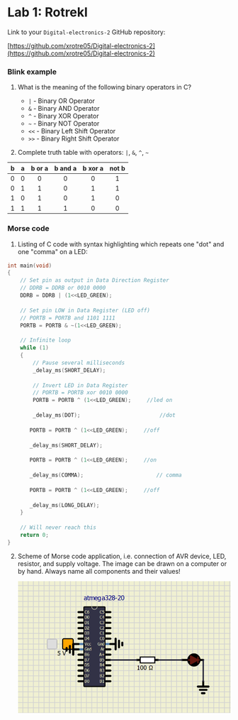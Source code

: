 # Lab 1: Rotrekl

Link to your `Digital-electronics-2` GitHub repository:

   [https://github.com/xrotre05/Digital-electronics-2](https://github.com/xrotre05/Digital-electronics-2)


### Blink example

1. What is the meaning of the following binary operators in C?
   * `|`    - Binary OR Operator
   * `&`    - Binary AND Operator
   * `^`    - Binary XOR Operator 
   * `~`    - Binary NOT Operator  
   * `<<`   - Binary Left Shift Operator
   * `>>`   - Binary Right Shift Operator

2. Complete truth table with operators: `|`, `&`, `^`, `~`

| **b** | **a** |**b or a** | **b and a** | **b xor a** | **not b** |
| :-: | :-: | :-: | :-: | :-: | :-: |
| 0 | 0 | 0 | 0 | 0 | 1 |
| 0 | 1 | 1 | 0 | 1 | 1 |
| 1 | 0 | 1 | 0 | 1 | 0 |
| 1 | 1 | 1 | 1 | 0 | 0 |


### Morse code

1. Listing of C code with syntax highlighting which repeats one "dot" and one "comma" on a LED:

```c
int main(void)
{
    // Set pin as output in Data Direction Register
    // DDRB = DDRB or 0010 0000
    DDRB = DDRB | (1<<LED_GREEN);

    // Set pin LOW in Data Register (LED off)
    // PORTB = PORTB and 1101 1111
    PORTB = PORTB & ~(1<<LED_GREEN);

    // Infinite loop
    while (1)
    {
        // Pause several milliseconds
        _delay_ms(SHORT_DELAY);

        // Invert LED in Data Register
        // PORTB = PORTB xor 0010 0000
        PORTB = PORTB ^ (1<<LED_GREEN);     //led on
        
        _delay_ms(DOT);                         //dot
       
       PORTB = PORTB ^ (1<<LED_GREEN);     //off
       
       _delay_ms(SHORT_DELAY);
       
       PORTB = PORTB ^ (1<<LED_GREEN);     //on
       
       _delay_ms(COMMA);                       // comma

       PORTB = PORTB ^ (1<<LED_GREEN);     //off
       
       _delay_ms(LONG_DELAY);
    }

    // Will never reach this
    return 0;
}
```


2. Scheme of Morse code application, i.e. connection of AVR device, LED, resistor, and supply voltage. The image can be drawn on a computer or by hand. Always name all components and their values!

   ![Scheme](https://github.com/xrotre05/Digital-electronics-2/blob/main/Labs/01-tools/scheme.PNG)
